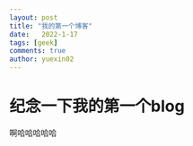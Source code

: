 ```yaml
---
layout: post
title: "我的第一个博客"
date:   2022-1-17
tags: [geek]
comments: true
author: yuexin02
---
```


# 纪念一下我的第一个blog  
啊哈哈哈哈哈
